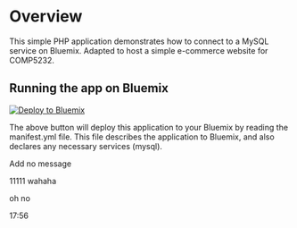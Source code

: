 # Overview

This simple PHP application demonstrates how to connect to a MySQL service on Bluemix. Adapted to host a simple e-commerce website for COMP5232.

## Running the app on Bluemix

[![Deploy to Bluemix](https://bluemix.net/deploy/button.png)](https://bluemix.net/deploy)

The above button will deploy this application to your Bluemix by reading the manifest.yml file. This file describes the application to Bluemix, and also declares any necessary services (mysql).

Add no message

11111
wahaha

oh no

17:56
